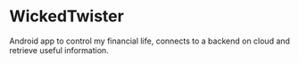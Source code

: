 # WickedTwister
Android app to control my financial life, connects to a backend on cloud and retrieve useful information.
